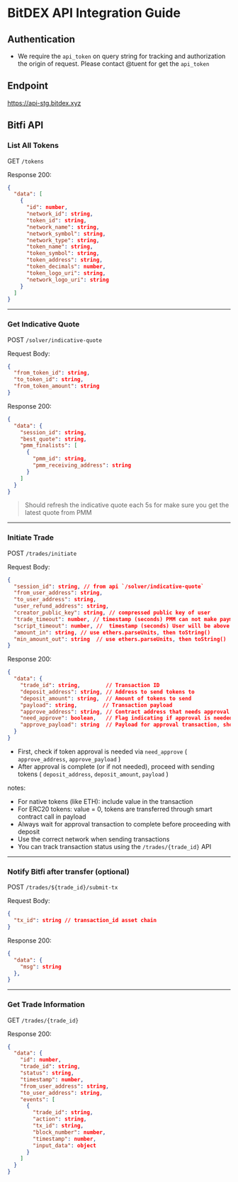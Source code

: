 # BitDEX API Integration Guide

## Authentication
- We require the `api_token` on query string for tracking and authorization the origin of request. Please contact @tuent for get the `api_token`

## Endpoint
https://api-stg.bitdex.xyz

## Bitfi API

### List All Tokens
GET `/tokens`

Response 200:

```json
{
  "data": [
    {
      "id": number,
      "network_id": string,
      "token_id": string,
      "network_name": string,
      "network_symbol": string,
      "network_type": string,
      "token_name": string,
      "token_symbol": string,
      "token_address": string,
      "token_decimals": number,
      "token_logo_uri": string,
      "network_logo_uri": string
    }
  ]
}
```
---

### Get Indicative Quote
POST `/solver/indicative-quote`

Request Body:
```json
{
  "from_token_id": string,
  "to_token_id": string,
  "from_token_amount": string
}
```

Response 200:
```json
{
  "data": {
    "session_id": string,
    "best_quote": string,
    "pmm_finalists": [
      {
        "pmm_id": string,
        "pmm_receiving_address": string
      }
    ]
  }
}
```
> Should refresh the indicative quote each 5s for make sure you get the latest quote from PMM

---
### Initiate Trade

POST `/trades/initiate`

Request Body:
```json
{
  "session_id": string, // from api `/solver/indicative-quote`
  "from_user_address": string,
  "to_user_address": string,
  "user_refund_address": string,
  "creator_public_key": string, // compressed public key of user
  "trade_timeout": number, // timestamp (seconds) PMM can not make payment after this. Normally is 2 hours, Optional
  "script_timeout": number, //  timestamp (seconds) User will be above to claim the fund back after this time. Normally is 24 hours, Optional
  "amount_in": string, // use ethers.parseUnits, then toString()
  "min_amount_out": string  // use ethers.parseUnits, then toString()
}
```

Response 200:
```json
{
  "data": {
    "trade_id": string,        // Transaction ID
    "deposit_address": string, // Address to send tokens to
    "deposit_amount": string,  // Amount of tokens to send
    "payload": string,        // Transaction payload
    "approve_address": string, // Contract address that needs approval (if required)
    "need_approve": boolean,   // Flag indicating if approval is needed
    "approve_payload": string  // Payload for approval transaction, should be same as ERC20 allowance
  }
}
```

- First, check if token approval is needed via `need_approve` ( `approve_address`, `approve_payload` )
- After approval is complete (or if not needed), proceed with sending tokens ( `deposit_address`, `deposit_amount`, `payload` )

notes:
- For native tokens (like ETH): include value in the transaction
- For ERC20 tokens: value = 0, tokens are transferred through smart contract call in payload
- Always wait for approval transaction to complete before proceeding with deposit
- Use the correct network when sending transactions
- You can track transaction status using the `/trades/{trade_id}` API
---
### Notify Bitfi after transfer (optional)
POST `/trades/${trade_id}/submit-tx`

Request Body:
```json
{
  "tx_id": string // transaction_id asset chain
}
```

Response 200:
```json
{
  "data": {
    "msg": string
  },
}
```
---

### Get Trade Information
GET `/trades/{trade_id}`

Response 200:
```json
{
  "data": {
    "id": number,
    "trade_id": string,
    "status": string,
    "timestamp": number,
    "from_user_address": string,
    "to_user_address": string,
    "events": [
      {
        "trade_id": string,
        "action": string,
        "tx_id": string,
        "block_number": number,
        "timestamp": number,
        "input_data": object
      }
    ]
  }
}
```
